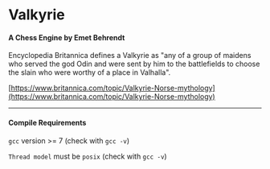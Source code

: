 # Valkyrie

#### A Chess Engine by Emet Behrendt

Encyclopedia Britannica defines a Valkyrie as "any of a group of maidens who served the god Odin and were sent by him to the battlefields to choose the slain who were worthy of a place in Valhalla".

[https://www.britannica.com/topic/Valkyrie-Norse-mythology](https://www.britannica.com/topic/Valkyrie-Norse-mythology)

---

#### Compile Requirements

`gcc` version >= 7 (check with `gcc -v`)

`Thread model` must be `posix` (check with `gcc -v`)
